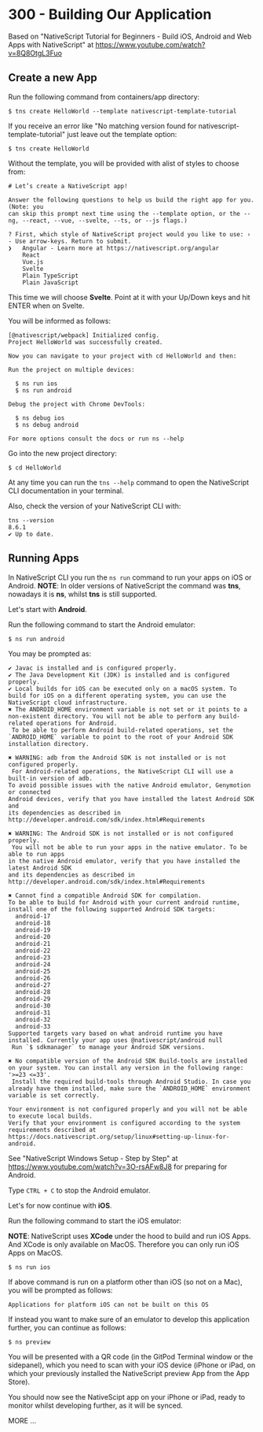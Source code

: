 # 300 - Building Our Application

Based on "NativeScript Tutorial for Beginners - Build iOS, Android and Web Apps with NativeScript" at https://www.youtube.com/watch?v=8Q8OtgL3Fuo

## Create a new App

Run the following command from containers/app directory:

```
$ tns create HelloWorld --template nativescript-template-tutorial
```

If you receive an error like "No matching version found for nativescript-template-tutorial" just leave out the template option:

```
$ tns create HelloWorld
```

Without the template, you will be provided with alist of styles to choose from:

```
# Let’s create a NativeScript app!

Answer the following questions to help us build the right app for you. (Note: you
can skip this prompt next time using the --template option, or the --ng, --react, --vue, --svelte, --ts, or --js flags.)

? First, which style of NativeScript project would you like to use: › - Use arrow-keys. Return to submit.
❯   Angular - Learn more at https://nativescript.org/angular
    React
    Vue.js
    Svelte
    Plain TypeScript
    Plain JavaScript
```

This time we will choose **Svelte**. Point at it with your Up/Down keys and hit ENTER when on Svelte.

You will be informed as follows:

```
[@nativescript/webpack] Initialized config.
Project HelloWorld was successfully created.

Now you can navigate to your project with cd HelloWorld and then:

Run the project on multiple devices:

  $ ns run ios
  $ ns run android

Debug the project with Chrome DevTools:

  $ ns debug ios
  $ ns debug android

For more options consult the docs or run ns --help
```

Go into the new project directory:

```
$ cd HelloWorld
```

At any time you can run the ```tns --help``` command to open the NativeScript CLI documentation in your terminal.

Also, check the version of your NativeScript CLI with:

```
tns --version
8.6.1
✔ Up to date.
```

## Running Apps

In NativeScript CLI you run the ```ns run``` command to run your apps on iOS or Android. **NOTE**: In older versions of NativeScript the command was **tns**, nowadays it is **ns**, whilst **tns** is still supported.

Let's start with **Android**.

Run the following command to start the Android emulator:

```
$ ns run android
```

You may be prompted as:

```
✔ Javac is installed and is configured properly.
✔ The Java Development Kit (JDK) is installed and is configured properly.
✔ Local builds for iOS can be executed only on a macOS system. To build for iOS on a different operating system, you can use the NativeScript cloud infrastructure.
✖ The ANDROID_HOME environment variable is not set or it points to a non-existent directory. You will not be able to perform any build-related operations for Android. 
 To be able to perform Android build-related operations, set the `ANDROID_HOME` variable to point to the root of your Android SDK installation directory. 

✖ WARNING: adb from the Android SDK is not installed or is not configured properly.  
 For Android-related operations, the NativeScript CLI will use a built-in version of adb.
To avoid possible issues with the native Android emulator, Genymotion or connected
Android devices, verify that you have installed the latest Android SDK and
its dependencies as described in http://developer.android.com/sdk/index.html#Requirements 

✖ WARNING: The Android SDK is not installed or is not configured properly. 
 You will not be able to run your apps in the native emulator. To be able to run apps
in the native Android emulator, verify that you have installed the latest Android SDK 
and its dependencies as described in http://developer.android.com/sdk/index.html#Requirements 

✖ Cannot find a compatible Android SDK for compilation.
To be able to build for Android with your current android runtime, install one of the following supported Android SDK targets:
  android-17
  android-18
  android-19
  android-20
  android-21
  android-22
  android-23
  android-24
  android-25
  android-26
  android-27
  android-28
  android-29
  android-30
  android-31
  android-32
  android-33
Supported targets vary based on what android runtime you have installed. Currently your app uses @nativescript/android null 
 Run `$ sdkmanager` to manage your Android SDK versions. 

✖ No compatible version of the Android SDK Build-tools are installed on your system. You can install any version in the following range: '>=23 <=33'. 
 Install the required build-tools through Android Studio. In case you already have them installed, make sure the `ANDROID_HOME` environment variable is set correctly. 

Your environment is not configured properly and you will not be able to execute local builds.
Verify that your environment is configured according to the system requirements described at
https://docs.nativescript.org/setup/linux#setting-up-linux-for-android.
```

See "NativeScript Windows Setup - Step by Step" at https://www.youtube.com/watch?v=3O-rsAFw8J8 for preparing for Android.

Type ```CTRL + C``` to stop the Android emulator.

Let's for now continue with **iOS**.

Run the following command to start the iOS emulator:

**NOTE**: NativeScript uses **XCode** under the hood to build and run iOS Apps. And XCode is only available on MacOS. Therefore you can only run iOS Apps on MacOS.

```
$ ns run ios
```
 
If above command is run on a platform other than iOS (so not on a Mac), you will be prompted as follows:

```
Applications for platform iOS can not be built on this OS
```

If instead you want to make sure of an emulator to develop this application further, you can continue as follows:


```
$ ns preview
```

You will be presented with a QR code (in the GitPod Terminal window or the sidepanel), which you need to scan with your iOS device (iPhone or iPad, on which your previously installed the NativeScript preview App from the App Store).

You should now see the NativeScipt app on your iPhone or iPad, ready to monitor whilst developing further, as it will be synced.

MORE ...